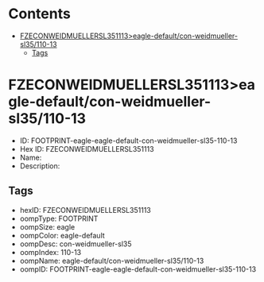 



Contents
========

* [FZECONWEIDMUELLERSL351113>eagle-default/con-weidmueller-sl35/110-13](#fzeconweidmuellersl351113eagle-defaultcon-weidmueller-sl35110-13)
	* [Tags](#tags)

# FZECONWEIDMUELLERSL351113>eagle-default/con-weidmueller-sl35/110-13

- ID: FOOTPRINT-eagle-eagle-default-con-weidmueller-sl35-110-13
- Hex ID: FZECONWEIDMUELLERSL351113
- Name: 
- Description: 

## Tags

- hexID: FZECONWEIDMUELLERSL351113
- oompType: FOOTPRINT
- oompSize: eagle
- oompColor: eagle-default
- oompDesc: con-weidmueller-sl35
- oompIndex: 110-13
- oompName: eagle-default/con-weidmueller-sl35/110-13
- oompID: FOOTPRINT-eagle-eagle-default-con-weidmueller-sl35-110-13
